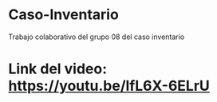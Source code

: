 # Caso-Inventario
Trabajo colaborativo del grupo 08 del caso inventario

# Link del video: https://youtu.be/lfL6X-6ELrU
